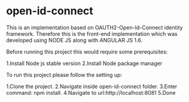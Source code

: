 # open-id-connect

This is an implementation based on OAUTH2-Open-Id-Connect identity framework. Therefore this is the front-end implementation which was developed using NODE JS along with ANGULAR JS 1.6.

Before running this project this would require some prerequisites:

1.Install Node js stable version
2.Install Node package manager

To run this project please follow the setting up:

1.Clone the project.
2.Navigate inside open-id-connect folder.
3.Enter command: npm install.
4.Navigate to url:http://localhost:8081
5.Done
